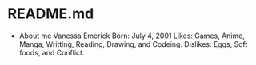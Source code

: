 # README.md

- About me
  Vanessa Emerick
  Born: July 4, 2001
  Likes: Games, Anime, Manga, Writting, Reading, Drawing, and Codeing.
  Dislikes: Eggs, Soft foods, and Conflict.
  
 
 
